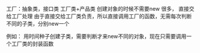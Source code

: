 工厂：抽象类，接口类
工厂类+产品类
创建对象的时候不需要new 很多， 直接交给工厂处理
由于直接交给工厂类负责，所以直接调用工厂的函数，无需每次判断不同的子类，分别new一个

例如： 
 用时间种子创建子类，需要判断才来new不同的对象，现在只需要调用一个工厂类的封装函数
